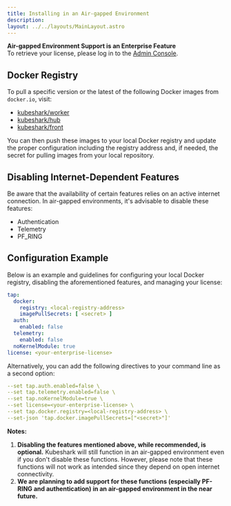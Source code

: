 ```yaml
---
title: Installing in an Air-gapped Environment 
description: 
layout: ../../layouts/MainLayout.astro
---
```

**Air-gapped Environment Support is an Enterprise Feature**  
To retrieve your license, please log in to the [Admin Console](https://console.kubeshark.co/).

## Docker Registry

To pull a specific version or the latest of the following Docker images from `docker.io`, visit:
- [kubeshark/worker](https://hub.docker.com/r/kubeshark/worker)
- [kubeshark/hub](https://hub.docker.com/r/kubeshark/hub)
- [kubeshark/front](https://hub.docker.com/r/kubeshark/front)

You can then push these images to your local Docker registry and update the proper configuration including the registry address and, if needed, the secret for pulling images from your local repository.

## Disabling Internet-Dependent Features
Be aware that the availability of certain features relies on an active internet connection. In air-gapped environments, it's advisable to disable these features:
- Authentication
- Telemetry
- PF_RING

## Configuration Example

Below is an example and guidelines for configuring your local Docker registry, disabling the aforementioned features, and managing your license:


```yaml
tap:
  docker:
    registry: <local-registry-address>
    imagePullSecrets: [ <secret> ]
  auth:
    enabled: false
  telemetry:
    enabled: false
  noKernelModule: true
license: <your-enterprise-license>
```

Alternatively, you can add the following directives to your command line as a second option:
```yaml
--set tap.auth.enabled=false \
--set tap.telemetry.enabled=false \
--set tap.noKernelModule=true \
--set license=<your-enterprise-license> \
--set tap.docker.registry=<local-registry-address> \
--set-json 'tap.docker.imagePullSecrets=["<secret>"]'
```

**Notes:**
1. **Disabling the features mentioned above, while recommended, is optional.** Kubeshark will still function in an air-gapped environment even if you don't disable these functions. However, please note that these functions will not work as intended since they depend on open internet connectivity.
2. **We are planning to add support for these functions (especially PF-RING and authentication) in an air-gapped environment in the near future.**

